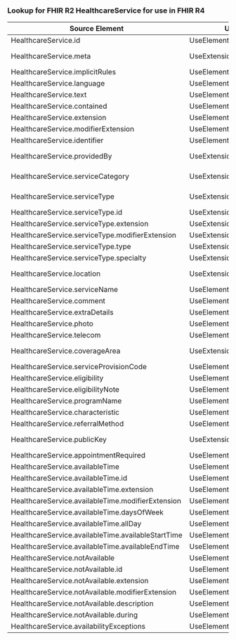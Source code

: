 ### Lookup for FHIR R2 HealthcareService for use in FHIR R4

| Source Element | Usage | Target |
| -------------- | ----- | ------ |
| HealthcareService.id | UseElementSameName | HealthcareService.id |
| HealthcareService.meta | UseExtension | http://hl7.org/fhir/1.0/StructureDefinition/extension-HealthcareService.meta |
| HealthcareService.implicitRules | UseElementSameName | HealthcareService.implicitRules |
| HealthcareService.language | UseElementSameName | HealthcareService.language |
| HealthcareService.text | UseElementSameName | HealthcareService.text |
| HealthcareService.contained | UseElementSameName | HealthcareService.contained |
| HealthcareService.extension | UseElementSameName | HealthcareService.extension |
| HealthcareService.modifierExtension | UseElementSameName | HealthcareService.modifierExtension |
| HealthcareService.identifier | UseElementSameName | HealthcareService.identifier |
| HealthcareService.providedBy | UseExtension | http://hl7.org/fhir/1.0/StructureDefinition/extension-HealthcareService.providedBy |
| HealthcareService.serviceCategory | UseExtension | http://hl7.org/fhir/1.0/StructureDefinition/extension-HealthcareService.serviceCategory |
| HealthcareService.serviceType | UseExtension | http://hl7.org/fhir/1.0/StructureDefinition/extension-HealthcareService.serviceType |
| HealthcareService.serviceType.id | UseExtensionFromAncestor | - |
| HealthcareService.serviceType.extension | UseExtensionFromAncestor | - |
| HealthcareService.serviceType.modifierExtension | UseExtensionFromAncestor | - |
| HealthcareService.serviceType.type | UseExtensionFromAncestor | - |
| HealthcareService.serviceType.specialty | UseExtensionFromAncestor | - |
| HealthcareService.location | UseExtension | http://hl7.org/fhir/1.0/StructureDefinition/extension-HealthcareService.location |
| HealthcareService.serviceName | UseElementRenamed | HealthcareService.name |
| HealthcareService.comment | UseElementSameName | HealthcareService.comment |
| HealthcareService.extraDetails | UseElementSameName | HealthcareService.extraDetails |
| HealthcareService.photo | UseElementSameName | HealthcareService.photo |
| HealthcareService.telecom | UseElementSameName | HealthcareService.telecom |
| HealthcareService.coverageArea | UseExtension | http://hl7.org/fhir/1.0/StructureDefinition/extension-HealthcareService.coverageArea |
| HealthcareService.serviceProvisionCode | UseElementSameName | HealthcareService.serviceProvisionCode |
| HealthcareService.eligibility | UseElementRenamed | HealthcareService.eligibility.code |
| HealthcareService.eligibilityNote | UseElementRenamed | HealthcareService.eligibility.comment |
| HealthcareService.programName | UseElementRenamed | HealthcareService.program |
| HealthcareService.characteristic | UseElementSameName | HealthcareService.characteristic |
| HealthcareService.referralMethod | UseElementSameName | HealthcareService.referralMethod |
| HealthcareService.publicKey | UseExtension | http://hl7.org/fhir/1.0/StructureDefinition/extension-HealthcareService.publicKey |
| HealthcareService.appointmentRequired | UseElementSameName | HealthcareService.appointmentRequired |
| HealthcareService.availableTime | UseElementSameName | HealthcareService.availableTime |
| HealthcareService.availableTime.id | UseElementSameName | HealthcareService.availableTime.id |
| HealthcareService.availableTime.extension | UseElementSameName | HealthcareService.availableTime.extension |
| HealthcareService.availableTime.modifierExtension | UseElementSameName | HealthcareService.availableTime.modifierExtension |
| HealthcareService.availableTime.daysOfWeek | UseElementSameName | HealthcareService.availableTime.daysOfWeek |
| HealthcareService.availableTime.allDay | UseElementSameName | HealthcareService.availableTime.allDay |
| HealthcareService.availableTime.availableStartTime | UseElementSameName | HealthcareService.availableTime.availableStartTime |
| HealthcareService.availableTime.availableEndTime | UseElementSameName | HealthcareService.availableTime.availableEndTime |
| HealthcareService.notAvailable | UseElementSameName | HealthcareService.notAvailable |
| HealthcareService.notAvailable.id | UseElementSameName | HealthcareService.notAvailable.id |
| HealthcareService.notAvailable.extension | UseElementSameName | HealthcareService.notAvailable.extension |
| HealthcareService.notAvailable.modifierExtension | UseElementSameName | HealthcareService.notAvailable.modifierExtension |
| HealthcareService.notAvailable.description | UseElementSameName | HealthcareService.notAvailable.description |
| HealthcareService.notAvailable.during | UseElementSameName | HealthcareService.notAvailable.during |
| HealthcareService.availabilityExceptions | UseElementSameName | HealthcareService.availabilityExceptions |
